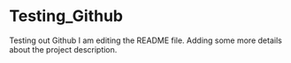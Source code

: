 # Testing_Github
Testing out Github
I am editing the README file. Adding some more details about the project description.
